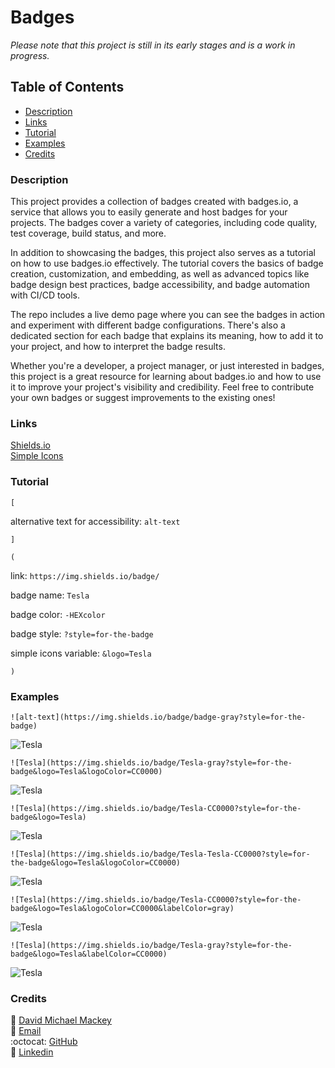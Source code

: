 # Badges

*Please note that this project is still in its early stages and is a work in progress.*

## Table of Contents

- [Description](#description)
- [Links](#links)
- [Tutorial](#tutorial)
- [Examples](#examples)
- [Credits](#credits)

### Description

This project provides a collection of badges created with badges.io, a service that allows you to easily generate and host badges for your projects. The badges cover a variety of categories, including code quality, test coverage, build status, and more.

In addition to showcasing the badges, this project also serves as a tutorial on how to use badges.io effectively. The tutorial covers the basics of badge creation, customization, and embedding, as well as advanced topics like badge design best practices, badge accessibility, and badge automation with CI/CD tools.

The repo includes a live demo page where you can see the badges in action and experiment with different badge configurations. There's also a dedicated section for each badge that explains its meaning, how to add it to your project, and how to interpret the badge results.

Whether you're a developer, a project manager, or just interested in badges, this project is a great resource for learning about badges.io and how to use it to improve your project's visibility and credibility. Feel free to contribute your own badges or suggest improvements to the existing ones!

### Links

[Shields.io](https://shields.io/)
<br>
[Simple Icons](https://simpleicons.org/)

### Tutorial

`[` 

alternative text for accessibility: `alt-text` 

`]` 

`(`

link: `https://img.shields.io/badge/` 

badge name: `Tesla` 

badge color: `-HEXcolor` 

badge style: `?style=for-the-badge` 

simple icons variable: `&logo=Tesla` 

`)`


### Examples

`![alt-text](https://img.shields.io/badge/badge-gray?style=for-the-badge)`

![Tesla](https://img.shields.io/badge/Tesla-gray?style=for-the-badge)

`![Tesla](https://img.shields.io/badge/Tesla-gray?style=for-the-badge&logo=Tesla&logoColor=CC0000)`

![Tesla](https://img.shields.io/badge/Tesla-gray?style=for-the-badge&logo=Tesla&logoColor=CC0000)

`![Tesla](https://img.shields.io/badge/Tesla-CC0000?style=for-the-badge&logo=Tesla)`

![Tesla](https://img.shields.io/badge/Tesla-CC0000?style=for-the-badge&logo=Tesla)

`![Tesla](https://img.shields.io/badge/Tesla-Tesla-CC0000?style=for-the-badge&logo=Tesla&logoColor=CC0000)`

![Tesla](https://img.shields.io/badge/Tesla-Tesla-CC0000?style=for-the-badge&logo=Tesla&logoColor=CC0000)

`![Tesla](https://img.shields.io/badge/Tesla-CC0000?style=for-the-badge&logo=Tesla&logoColor=CC0000&labelColor=gray)`

![Tesla](https://img.shields.io/badge/Tesla-CC0000?style=for-the-badge&logo=Tesla&logoColor=CC0000&labelColor=gray)

`![Tesla](https://img.shields.io/badge/Tesla-gray?style=for-the-badge&logo=Tesla&labelColor=CC0000)`

![Tesla](https://img.shields.io/badge/Tesla-gray?style=for-the-badge&logo=Tesla&labelColor=CC0000)


### Credits

:bust_in_silhouette: [David Michael Mackey](https://www.notion.so/davidmichaelmackey/David-Mackey-a59ce61a996840d6a933e3b135673467?pvs=4)
<br>
:email: [Email](mailto:davidmackey@hey.com)
<br>
:octocat: [GitHub](https://github.com/davidmichaelmackey/)
<br>
:briefcase: [Linkedin](https://linkedin.com/in/davidmichaelmackey/)

